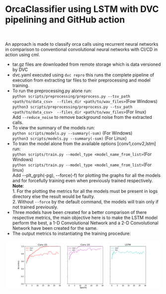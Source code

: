 # OrcaClassifier using LSTM with DVC pipelining and GitHub action
<br><br>An approach is made to classify orca calls using recurrent neural networks in comparison to conventional convolutional neural networks with CI/CD in action using cml.
- tar.gz files are downloaded from remote storage which is data versioned by DVC
- dvc.yaml executed using `dvc repro` this runs the complete pipeline of execution from extracting tar files to their preprocessing and model training.
- To run the preprocessing.py alone run:<br> `python scripts/preprocessing/preprocess.py --tsv_path <path/to/data_csv>  --files_dir <path/to/wav_files>`(Fow Windows)<br> `python3 scripts/preprocessing/preprocess.py --tsv_path <path/to/data_csv>  --files_dir <path/to/wav_files>`(For linux)<br> Add `--reduce_noise` to remove background noise from the extracted calls.
- To view the summary of the models run:<br> `python scripts/models.py --summary(-sum)` (For Windows)<br> `python3 scripts/models.py --summary(-sum)` (For Linux)
- To train the model alone from the available options [conv1,conv2,lstm] run:<br> `python scripts/train.py --model_type <model_name_from_list>`(For Windows)<br>`python scripts/train.py --model_type <model_name_from_list>`(For linux)<br> Add --plt_grph(-pg), --force(-f) for plotting the graphs for all the models and for forcefully training even when previously trained respectively.<br>**Note**:<br>1. For the plotting the metrics for all the models must be present in logs directory else the result would be faulty.<br>2. Without `--force` by the default command, the models will train only if not trained previously.
- Three models have been created for a better comparison of there respective metrics, the main objective here is to make the LSTM model perform the best, a 1-D Convolutional Network and a 2-D Convolutional Network have been created for the same.
- The output metrics to instantiating the training procedure:<br>
<img src="logs/metric.png">
